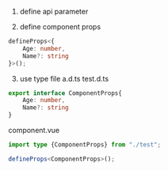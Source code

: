 

1. define api parameter

2. define component props
```ts
defineProps<{
    Age: number,
    Name?: string
}>();
```

3. use type file a.d.ts
test.d.ts
```ts
export interface ComponentProps{
    Age: number,
    Name?: string
}
```
component.vue
```ts
import type {ComponentProps} from "./test";

defineProps<ComponentProps>();
```